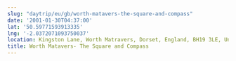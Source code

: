 ```yaml
---
slug: "daytrip/eu/gb/worth-matavers-the-square-and-compass"
date: '2001-01-30T04:37:00'
lat: '50.59771593913335'
lng: '-2.0372071093750037'
location: Kingston Lane, Worth Matravers, Dorset, England, BH19 3LE, United Kingdom
title: Worth Matavers- The Square and Compass
---
```



